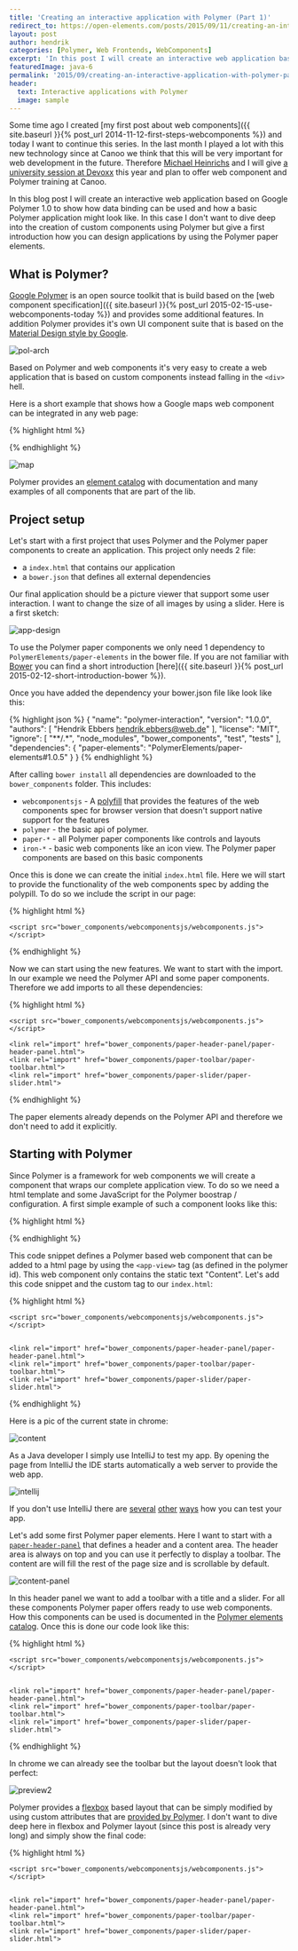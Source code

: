 ```yaml
---
title: 'Creating an interactive application with Polymer (Part 1)'
redirect_to: https://open-elements.com/posts/2015/09/11/creating-an-interactive-application-with-polymer-part-1/
layout: post
author: hendrik
categories: [Polymer, Web Frontends, WebComponents]
excerpt: 'In this post I will create an interactive web application based on Polymer 1.0 to show how data binding can be used and how a basic app might look like.'
featuredImage: java-6
permalink: '2015/09/creating-an-interactive-application-with-polymer-part-1/'
header:
  text: Interactive applications with Polymer
  image: sample
---
```

Some time ago I created [my first post about web components]({{ site.baseurl }}{% post_url 2014-11-12-first-steps-webcomponents %}) and today I want to continue this series. In the last month I played a lot with this new technology since at Canoo we think that this will be very important for web development in the future. Therefore [Michael Heinrichs](https://twitter.com/net0pyr) and I will give [a university session at Devoxx](http://cfp.devoxx.be/2015/talk/OVY-1576/Building_modern_web_UIs_with_Web_Components) this year and plan to offer web component and Polymer training at Canoo.

In this blog post I will create an interactive web application based on Google Polymer 1.0 to show how data binding can be used and how a basic Polymer application might look like. In this case I don't want to dive deep into the creation of custom components using Polymer but give a first introduction how you can design applications by using the Polymer paper elements.

## What is Polymer?

[Google Polymer](https://www.polymer-project.org/1.0/) is an open source toolkit that is build based on the [web component specification]({{ site.baseurl }}{% post_url 2015-02-15-use-webcomponents-today %}) and provides some additional features. In addition Polymer provides it's own UI component suite that is based on the [Material Design style by Google](https://www.google.com/design/spec/material-design/introduction.html).

![pol-arch](/assets/posts/guigarage-legacy/pol-arch-1024x348.png)

Based on Polymer and web components it's very easy to create a web application that is based on custom components instead falling in the `<div>` hell.

Here is a short example that shows how a Google maps web component can be integrated in any web page:

{% highlight html %}
<!-- Polyfill Web Components support for older browsers -->
<script src="components/webcomponentsjs/webcomponents-lite.min.js"></script>

<!-- Import element -->
<link rel="import" href="components/google-map/google-map.html">

<!-- Use element -->
<google-map latitude="37.790" longitude="-122.390"></google-map>
{% endhighlight %}

![map](/assets/posts/guigarage-legacy/map-300x287.png)

Polymer provides an [element catalog](https://elements.polymer-project.org) with documentation and many examples of all components that are part of the lib.

## Project setup

Let's start with a first project that uses Polymer and the Polymer paper components to create an application. This project only needs 2 file:

* a `index.html` that contains our application
* a `bower.json` that defines all external dependencies

Our final application should be a picture viewer that support some user interaction. I want to change the size of all images by using a slider. Here is a first sketch:

![app-design](/assets/posts/guigarage-legacy/app-design-1024x760.png)

To use the Polymer paper components we only need 1 dependency to `PolymerElements/paper-elements` in the bower file. If you are not familiar with [Bower](http://bower.io) you can find a short introduction [here]({{ site.baseurl }}{% post_url 2015-02-12-short-introduction-bower %}).

Once you have added the dependency your bower.json file like look like this:

{% highlight json %}
{
  "name": "polymer-interaction",
  "version": "1.0.0",
  "authors": [
    "Hendrik Ebbers <hendrik.ebbers@web.de>"
  ],
  "license": "MIT",
  "ignore": [
    "**/.*",
    "node_modules",
    "bower_components",
    "test",
    "tests"
  ],
  "dependencies": {
    "paper-elements": "PolymerElements/paper-elements#1.0.5"
  }
}
{% endhighlight %}

After calling `bower install` all dependencies are downloaded to the `bower_components` folder. This includes:

* `webcomponentsjs` - A [polyfill](https://en.wikipedia.org/wiki/Polyfill) that provides the features of the web components spec for browser version that doesn't support native support for the features
* `polymer` - the basic api of polymer.
* `paper-*` - all Polymer paper components like controls and layouts
* `iron-*` - basic web components like an icon view. The Polymer paper components are based on this basic components

Once this is done we can create the initial `index.html` file. Here we will start to provide the functionality of the web components spec by adding the polypill. To do so we include the script in our page:

{% highlight html %}
<html>
<head>
    <meta charset="utf-8">
    <meta name="description" content="">

    <script src="bower_components/webcomponentsjs/webcomponents.js"></script>
</head>
<body>
</body>
</html>
{% endhighlight %}

Now we can start using the new features. We want to start with the import. In our example we need the Polymer API and some paper components. Therefore we add imports to all these dependencies:

{% highlight html %}
<html>
<head>
    <meta charset="utf-8">
    <meta name="description" content="">

    <script src="bower_components/webcomponentsjs/webcomponents.js"></script>

    <link rel="import" href="bower_components/paper-header-panel/paper-header-panel.html">
    <link rel="import" href="bower_components/paper-toolbar/paper-toolbar.html">
    <link rel="import" href="bower_components/paper-slider/paper-slider.html">

</head>
<body>
</body>
</html>
{% endhighlight %}

The paper elements already depends on the Polymer API and therefore we don't need to add it explicitly.

## Starting with Polymer

Since Polymer is a framework for web components we will create a component that wraps our complete application view. To do so we need a html template and some JavaScript for the Polymer boostrap / configuration. A first simple example of such a component looks like this:

{% highlight html %}
<dom-module id="app-view">
    <template>
        CONTENT
    </template>
</dom-module>

<script>
    Polymer({
        is: "app-view"
    });
</script>
{% endhighlight %}

This code snippet defines a Polymer based web component that can be added to a html page by using the `<app-view>` tag (as defined in the polymer id). This web component only contains the static text "Content". Let's add this code snippet and the custom tag to our `index.html`:

{% highlight html %}
<html>
<head>
    <meta charset="utf-8">
    <meta name="description" content="">

    <script src="bower_components/webcomponentsjs/webcomponents.js"></script>


    <link rel="import" href="bower_components/paper-header-panel/paper-header-panel.html">
    <link rel="import" href="bower_components/paper-toolbar/paper-toolbar.html">
    <link rel="import" href="bower_components/paper-slider/paper-slider.html">

</head>
<body>
<app-view></app-view>
</body>

<dom-module id="app-view">
    <template>
        CONTENT
    </template>
</dom-module>

<script>
    Polymer({
        is: "app-view"
    });
</script>

</html>
{% endhighlight %}

Here is a pic of the current state in chrome:

![content](/assets/posts/guigarage-legacy/content-1024x814.png)

As a Java developer I simply use IntelliJ to test my app. By opening the page from IntelliJ the IDE starts automatically a web server to provide the web app.

![intellij](/assets/posts/guigarage-legacy/intellij-1024x771.png)

If you don't use IntelliJ there are [several](https://developers.google.com/web/tools/polymer-starter-kit/) [other](https://www.npmjs.com/package/gulp-webserver) [ways](http://www.linuxjournal.com/content/tech-tip-really-simple-http-server-python) how you can test your app.

Let's add some first Polymer paper elements. Here I want to start with a [`paper-header-panel`](https://elements.polymer-project.org/elements/paper-header-panel) that defines a header and a content area. The header area is always on top and you can use it perfectly to display a toolbar. The content are will fill the rest of the page size and is scrollable by default.

![content-panel](/assets/posts/guigarage-legacy/content-panel.png)

In this header panel we want to add a toolbar with a title and a slider. For all these components Polymer paper offers ready to use web components. How this components can be used is documented in the [Polymer elements catalog](https://elements.polymer-project.org). Once this is done our code look like this:

{% highlight html %}
<html>
<head>
    <meta charset="utf-8">
    <meta name="description" content="">

    <script src="bower_components/webcomponentsjs/webcomponents.js"></script>


    <link rel="import" href="bower_components/paper-header-panel/paper-header-panel.html">
    <link rel="import" href="bower_components/paper-toolbar/paper-toolbar.html">
    <link rel="import" href="bower_components/paper-slider/paper-slider.html">

</head>
<body>
<app-view></app-view>
</body>

<dom-module id="app-view">
    <template>
        <paper-header-panel class="main-wrapper">
            <paper-toolbar >
                <span class="title">Polymer interaction</span>
                <paper-slider></paper-slider>
            </paper-toolbar>
            <div>CONTENT</div>
        </paper-header-panel>
    </template>
</dom-module>

<script>
    Polymer({
        is: "app-view"
    });
</script>

</html>
{% endhighlight %}

In chrome we can already see the toolbar but the layout doesn't look that perfect:

![preview2](/assets/posts/guigarage-legacy/preview2-1024x814.png)

Polymer provides a [flexbox](https://css-tricks.com/snippets/css/a-guide-to-flexbox/) based layout that can be simply modified by using custom attributes that are [provided by Polymer](https://elements.polymer-project.org/guides/flex-layout). I don't want to dive deep here in flexbox and Polymer layout (since this post is already very long) and simply show the final code:

{% highlight html %}
<html>
<head>
    <meta charset="utf-8">
    <meta name="description" content="">

    <script src="bower_components/webcomponentsjs/webcomponents.js"></script>


    <link rel="import" href="bower_components/paper-header-panel/paper-header-panel.html">
    <link rel="import" href="bower_components/paper-toolbar/paper-toolbar.html">
    <link rel="import" href="bower_components/paper-slider/paper-slider.html">

</head>
<body unresolved class="fullbleed">
<app-view></app-view>
</body>

<dom-module id="app-view">
    <template>
        <paper-header-panel class="main-wrapper">

            <paper-toolbar >
                <span class="title">Polymer interaction</span>
                <paper-slider></paper-slider>
            </paper-toolbar>
            <div class="horizontal layout center-justified wrap">
               Content
            </div>
        </paper-header-panel>
    </template>
</dom-module>

<script>
    Polymer({
        is: "app-view"
    });
</script>

</html>
{% endhighlight %}

![preview3](/assets/posts/guigarage-legacy/preview3-1024x814.png)

Ok, as a next step I want to add some static images. Therefore I will use [lorempixel.com](http://lorempixel.com) that is a perfect service to get some random images. After adding some images to the content as shown in the following code snippet our application already look like some kind of image viewer:

{% highlight html %}
<div class="horizontal layout center-justified wrap">
  <img src="http://lorempixel.com/320/320/animals/1/">
  <img src="http://lorempixel.com/320/320/animals/2/">
  <img src="http://lorempixel.com/320/320/animals/3/">
  ...
</div>
{% endhighlight %}

![with-images](/assets/posts/guigarage-legacy/with-images-1024x656.png)

Thanks to the flex box layout that is used in Polymer the images are aligned in a responsive grid. When resizing the browser windows the column count in each row will fit to the width of the browser. In addition a scrollbar automatically appears if all images can't be shown on screen.

As a next step I want to finalize the styling of our application by adding some CSS. Here is the final html file:

{% highlight html %}
<html>
<head>
    <meta charset="utf-8">
    <meta name="description" content="">

    <script src="bower_components/webcomponentsjs/webcomponents.js"></script>

    <link rel="import" href="bower_components/paper-header-panel/paper-header-panel.html">
    <link rel="import" href="bower_components/paper-toolbar/paper-toolbar.html">
    <link rel="import" href="bower_components/paper-slider/paper-slider.html">

</head>
<body>
<body unresolved class="fullbleed">
<app-view></app-view>
</body>
</body>

<dom-module id="app-view">
    <style>
        #toolbar {
            background: orange;
        }
        #slider {
            --paper-slider-pin-color: white;
            --paper-slider-knob-color: white;
        }
        .image {
            margin: 24px;
            border-color: white;
            border-width: 8px;
            border-style: solid;
        }
        .content-wrapper {
            background: darkslategray;
        }
    </style>
    <template>
        <paper-header-panel class="main-wrapper">

            <paper-toolbar id="toolbar">
                <span class="title">Polymer interaction</span>
                <paper-slider id="slider"></paper-slider>
            </paper-toolbar>
            <div class="horizontal layout center-justified wrap content-wrapper">
                <img class="image" src="http://lorempixel.com/320/320/animals/1/">
                <img class="image" src="http://lorempixel.com/320/320/animals/2/">
                <img class="image" src="http://lorempixel.com/320/320/animals/3/">
                <img class="image" src="http://lorempixel.com/320/320/animals/4/">
                <img class="image" src="http://lorempixel.com/320/320/animals/5/">
                <img class="image" src="http://lorempixel.com/320/320/animals/6/">
                <img class="image" src="http://lorempixel.com/320/320/animals/7/">
                <img class="image" src="http://lorempixel.com/320/320/animals/8/">
                <img class="image" src="http://lorempixel.com/320/320/animals/9/">
                <img class="image" src="http://lorempixel.com/320/320/animals/10/">
            </div>
        </paper-header-panel>
    </template>
</dom-module>

<script>
    Polymer({
        is: "app-view"
    });
</script>

</html>
{% endhighlight %}

![preview5](/assets/posts/guigarage-legacy/preview5-1024x577.png)

Ok, this will be enough for today :)

In the next post I will show how the Polymer properties and data binding can be used to create the needed interaction.
